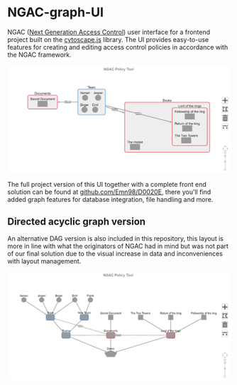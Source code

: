 # NGAC-graph-UI
NGAC ([Next Generation Access Control](https://www.nist.gov/patents/next-generation-access-control-system-and-process-controlling-database-access)) user interface for a frontend 
project built on the [cytoscape.js](https://js.cytoscape.org/) library. The UI provides easy-to-use features for creating and editing access control policies in accordance with 
the NGAC framework.

![demo](Images+DAG-backup/demo.png "Graph UI demo")

The full project version of this UI together with a complete front end solution can be found at [github.com/Emn98/D0020E](https://github.com/Emn98/D0020E), there you'll
find added graph features for database integration, file handling and more.

## Directed acyclic graph version
An alternative DAG version is also included in this repository, this layout is more in line with what the originators of NGAC had in mind but was not part of our final 
solution due to the visual increase in data and inconveniences with layout management. 

![DAG](Images+DAG-backup/DAG-demo.png "DAG demo")
